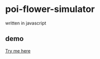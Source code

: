 # poi-flower-simulator
written in javascript

## demo
[Try me here](https://frankdeath.github.io/poi-flower-simulator/double.html)
